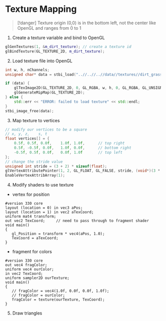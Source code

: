 # Texture Mapping
> [!danger] Texture origin (0,0) is in the bottom left, not the center like OpenGL and ranges from 0 to 1

1. Create a texture variable and bind to OpenGL
```cpp
glGenTextures(1, &m_dirt_texture); // create a texture id
glBindTexture(GL_TEXTURE_2D, m_dirt_texture);
```
2. Load texture file into OpenGL
```cpp
int w, h, nChannels;
unsigned char* data = stbi_load("..//..//..//data//textures//dirt_grass.png", &w, &h, &nChannels, 0);

if (data) {
	glTexImage2D(GL_TEXTURE_2D, 0, GL_RGBA, w, h, 0, GL_RGBA, GL_UNSIGNED_BYTE, data);
	glGenerateMipMap(GL_TEXTURE_2D);
} else {
	std::err << "ERROR: failed to load texture" << std::endl;
}
stbi_image_free(data);
```
3. Map texture to vertices
```cpp
// modify our vertices to be a square
// x, y, z,    s, t
float vertices[] = {
	0.5f, 0.5f, 0.0f,    1.0f, 1.0f,      // top right
	0.5f, -0.5f, 0.0f,   1.0f, 0.0f,      // bottom right
	-0.5f, 0.5f, 0.0f,   0.0f, 1.0f       // top left
};
// change the stride value
unsigned int stride = (3 + 2) * sizeof(float);
glVertexAttributePointer(1, 2, GL_FLOAT, GL_FALSE, stride, (void*)(3 * sizeof(float));
EnableVertexAttribArray(1);
```
4. Modify shaders to use texture
- vertex for position
```clike
#version 330 core
layout (location = 0) in vec3 aPos;
layout (location = 1) in vec2 aTexCoord;
uniform mat4 transform;
out vec2 TexCoord;     // need to pass through to fragment shader
void main()
{
   gl_Position = transform * vec4(aPos, 1.0);
   TexCoord = aTexCoord;
}
```
- fragment for colors
```clike
#version 330 core
out vec4 fragColor;
uniform vec4 ourColor;
in vec2 TexCoord;
uniform sampler2D ourTexture;
void main()
{
   // fragColor = vec4(1.0f, 0.0f, 0.0f, 1.0f);
   // fragColor = ourColor;
   fragColor = texture(ourTexture, TexCoord);
}
```
5. Draw triangles